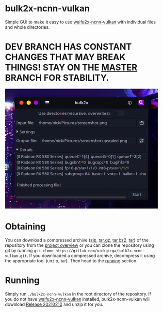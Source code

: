 # bulk2x-ncnn-vulkan
Simple GUI to make it easy to use [waifu2x-ncnn-vulkan](https://github.com/nihui/waifu2x-ncnn-vulkan) with individual files and whole directories.

# DEV BRANCH HAS CONSTANT CHANGES THAT MAY BREAK THINGS! STAY ON THE [MASTER](https://gitlab.com/nickgirga/bulk2x-ncnn-vulkan/-/tree/master) BRANCH FOR STABILITY.

![screenshot_0.png](.screenshots/screenshot_0.png)

# Obtaining
You can download a compressed archive ([zip](https://gitlab.com/nickgirga/bulk2x-ncnn-vulkan/-/archive/master/bulk2x-ncnn-vulkan-master.zip), [tar.gz](https://gitlab.com/nickgirga/bulk2x-ncnn-vulkan/-/archive/master/bulk2x-ncnn-vulkan-master.tar.gz), [tar.bz2](https://gitlab.com/nickgirga/bulk2x-ncnn-vulkan/-/archive/master/bulk2x-ncnn-vulkan-master.tar.bz2), [tar](https://gitlab.com/nickgirga/bulk2x-ncnn-vulkan/-/archive/master/bulk2x-ncnn-vulkan-master.tar)) of the repository from the [project overview](https://gitlab.com/nickgirga/bulk2x-ncnn-vulkan) or you can clone the repository using git by running `git clone https://gitlab.com/nickgirga/bulk2x-ncnn-vulkan.git`. If you downloaded a compressed archive, decompress it using the appropriate tool (unzip, tar). Then head to the [running](#running) section.

# Running
Simply run `./bulk2x-ncnn-vulkan` in the root directory of the repository. If you do not have [waifu2x-ncnn-vulkan](https://github.com/nihui/waifu2x-ncnn-vulkan) installed, bulk2x-ncnn-vulkan will download [Release 20210210](https://github.com/nihui/waifu2x-ncnn-vulkan/releases/tag/20210210) and unzip it for you.
